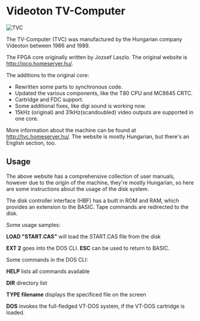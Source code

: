 # Videoton TV-Computer

![TVC](https://live.staticflickr.com/65535/53295090895_d8792d0748.jpg)

The TV-Computer (TVC) was manufactured by the Hungarian company Videoton between 1986 and 1989.

The FPGA core originally written by Jozsef Laszlo. The original website is http://joco.homeserver.hu/.

The additions to the original core:
- Rewritten some parts to synchronous code.
- Updated the various components, like the T80 CPU and MC8645 CRTC.
- Cartridge and FDC support.
- Some additional fixes, like digi sound is working now.
- 15kHz (original) and 31kHz(scandoubled) video outputs are supported in one core.

More information about the machine can be found at http://tvc.homeserver.hu/. The website is mostly Hungarian, but there's an English section, too.

## Usage

The above website has a comprehensive collection of user manuals, however due to the origin of the machine, they're mostly Hungarian,
so here are some instructions about the usage of the disk system.

The disk controller interface (HBF) has a built in ROM and RAM, which provides an extension to the BASIC. Tape commands are redirected to the disk.

Some usage samples:

**LOAD "START.CAS"** will load the START.CAS file from the disk

**EXT 2** goes into the DOS CLI. **ESC** can be used to return to BASIC.

Some commands in the DOS CLI:

**HELP** lists all commands available

**DIR** directory list

**TYPE filename** displays the specificed file on the screen

**DOS** invokes the full-fledged VT-DOS system, if the VT-DOS cartridge is loaded.
